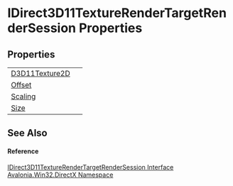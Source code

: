 # IDirect3D11TextureRenderTargetRenderSession Properties




## Properties
<table>
<tr>
<td><a href="P_Avalonia_Win32_DirectX_IDirect3D11TextureRenderTargetRenderSession_D3D11Texture2D">D3D11Texture2D</a></td>
<td> </td>
</tr>
<tr>
<td><a href="P_Avalonia_Win32_DirectX_IDirect3D11TextureRenderTargetRenderSession_Offset">Offset</a></td>
<td> </td>
</tr>
<tr>
<td><a href="P_Avalonia_Win32_DirectX_IDirect3D11TextureRenderTargetRenderSession_Scaling">Scaling</a></td>
<td> </td>
</tr>
<tr>
<td><a href="P_Avalonia_Win32_DirectX_IDirect3D11TextureRenderTargetRenderSession_Size">Size</a></td>
<td> </td>
</tr>
</table>

## See Also


#### Reference
<a href="T_Avalonia_Win32_DirectX_IDirect3D11TextureRenderTargetRenderSession">IDirect3D11TextureRenderTargetRenderSession Interface</a>  
<a href="N_Avalonia_Win32_DirectX">Avalonia.Win32.DirectX Namespace</a>  

